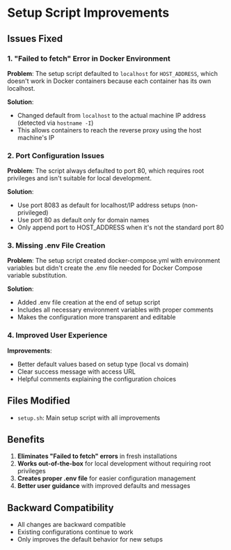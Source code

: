 # Setup Script Improvements

## Issues Fixed

### 1. "Failed to fetch" Error in Docker Environment
**Problem**: The setup script defaulted to `localhost` for `HOST_ADDRESS`, which doesn't work in Docker containers because each container has its own localhost.

**Solution**: 
- Changed default from `localhost` to the actual machine IP address (detected via `hostname -I`)
- This allows containers to reach the reverse proxy using the host machine's IP

### 2. Port Configuration Issues
**Problem**: The script always defaulted to port 80, which requires root privileges and isn't suitable for local development.

**Solution**:
- Use port 8083 as default for localhost/IP address setups (non-privileged)
- Use port 80 as default only for domain names
- Only append port to HOST_ADDRESS when it's not the standard port 80

### 3. Missing .env File Creation
**Problem**: The setup script created docker-compose.yml with environment variables but didn't create the .env file needed for Docker Compose variable substitution.

**Solution**:
- Added .env file creation at the end of setup script
- Includes all necessary environment variables with proper comments
- Makes the configuration more transparent and editable

### 4. Improved User Experience
**Improvements**:
- Better default values based on setup type (local vs domain)
- Clear success message with access URL
- Helpful comments explaining the configuration choices

## Files Modified
- `setup.sh`: Main setup script with all improvements

## Benefits
1. **Eliminates "Failed to fetch" errors** in fresh installations
2. **Works out-of-the-box** for local development without requiring root privileges
3. **Creates proper .env file** for easier configuration management
4. **Better user guidance** with improved defaults and messages

## Backward Compatibility
- All changes are backward compatible
- Existing configurations continue to work
- Only improves the default behavior for new setups
